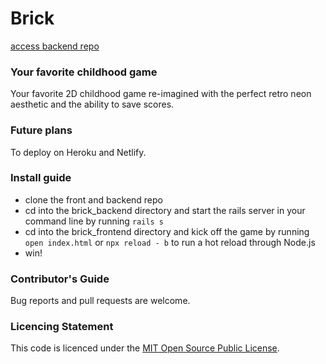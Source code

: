 # Brick

[access backend repo](https://github.com/saschakala/brick_backend)

### Your favorite childhood game

Your favorite 2D childhood game re-imagined with the perfect retro neon aesthetic and the ability to save scores.


### Future plans
To deploy on Heroku and Netlify.


### Install guide
- clone the front and backend repo
- cd into the brick_backend directory and start the rails server in your command line by running `rails s`
- cd into the brick_frontend directory and kick off the game by running ` open index.html ` or `npx reload - b` to run a hot reload through Node.js
- win!


### Contributor's Guide
Bug reports and pull requests are welcome.


### Licencing Statement
This code is licenced under the [MIT Open Source Public License](https://opensource.org/licenses/MIT).